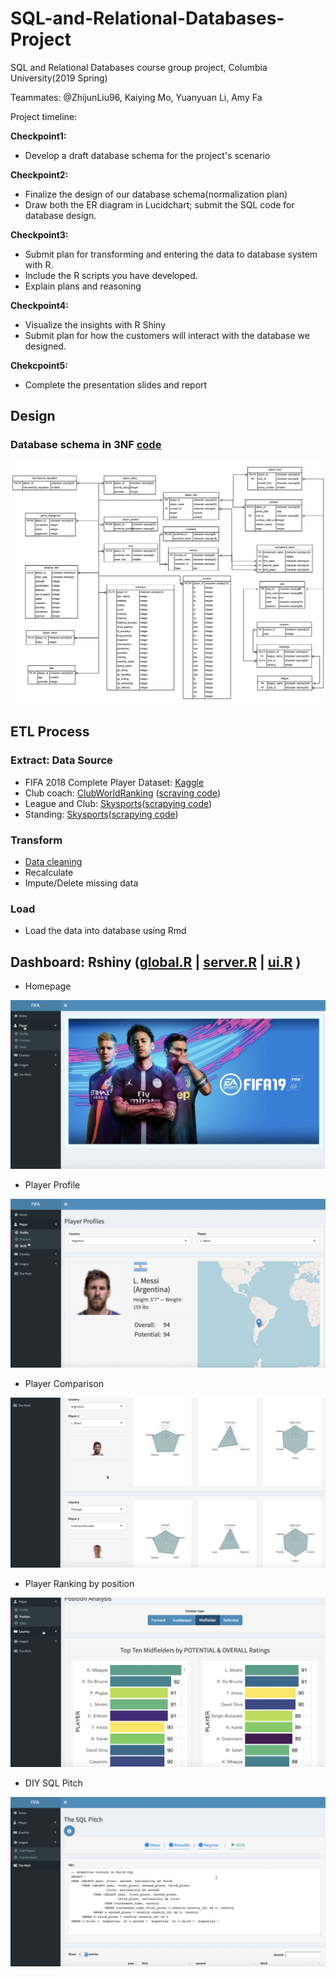 # SQL-and-Relational-Databases-Project
SQL and Relational Databases course group project, Columbia University(2019 Spring)

Teammates: @ZhijunLiu96, Kaiying Mo, Yuanyuan Li, Amy Fa

Project timeline:

**Checkpoint1:**
- Develop a draft database schema for the project's scenario

**Checkpoint2:**
- Finalize the design of our database schema(normalization plan)
- Draw both the ER diagram in Lucidchart; submit the SQL code for database design. 

**Checkpoint3:**
- Submit plan for transforming and entering the data to database system with R.
- Include the R scripts you have developed. 
- Explain plans and reasoning

**Checkpoint4:**
- Visualize the insights with R Shiny
- Submit plan for how the customers will interact with the database we designed.

**Chekcpoint5:**
- Complete the presentation slides and report


## Design 
### Database schema in 3NF [code](Schema/fifa%203NF%20populate.Rmd)

![](Schema/ER_Diagram.png)



## ETL Process
### Extract: Data Source
- FIFA 2018 Complete Player Dataset: [Kaggle](https://www.kaggle.com/thec03u5/fifa-18-demo-player-dataset)
- Club coach: [ClubWorldRanking](https://www.clubworldranking.com/ranking-coaches?wd=16&yr=2019&index=0) ([scraying code](coaches.py))
- League and Club: [Skysports](https://www.skysports.com/football/teams)([scrapying code](leagues.py))
- Standing: [Skysports](https://www.skysports.com/football/tables)([scrapying code](standings.py))

### Transform 
- [Data cleaning](datacleansing.rmd)
- Recalculate
- Impute/Delete missing data

### Load
- Load the data into database using Rmd


## Dashboard: Rshiny ([global.R](RShiny_environment/global.R) | [server.R](RShiny_environment/server.R)  | [ui.R](RShiny_environment/ui.R) )

- Homepage

![](images/FIFA_homepage.png)

- Player Profile

![](images/FIFA_Player%20Profile.png)

- Player Comparison

![](images/FIFA_Player%20Analysis.png)

- Player Ranking by position

![](images/FIFA_Position%20Analysis.png)

- DIY SQL Pitch

![](images/FIFA_The%20SQL%20Pitch.png)



